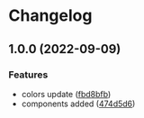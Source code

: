 # Changelog

## 1.0.0 (2022-09-09)


### Features

* colors update ([fbd8bfb](https://github.com/mhmulford0/merch-store/commit/fbd8bfb7ac300aac37bb652615c5c8cb5d0cce84))
* components added ([474d5d6](https://github.com/mhmulford0/merch-store/commit/474d5d645e14fe1fa21c81bf050adc761fcafdc7))
